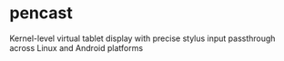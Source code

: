 # pencast
Kernel-level virtual tablet display with precise stylus input passthrough across Linux and Android platforms
